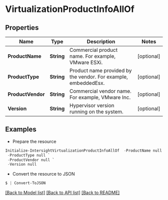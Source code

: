 # VirtualizationProductInfoAllOf
## Properties

Name | Type | Description | Notes
------------ | ------------- | ------------- | -------------
**ProductName** | **String** | Commercial product name. For example, VMware ESXi. | [optional] 
**ProductType** | **String** | Product name provided by the vendor. For example, embeddedEsx. | [optional] 
**ProductVendor** | **String** | Commercial vendor name. For example, VMware Inc. | [optional] 
**Version** | **String** | Hypervisor version running on the system. | [optional] 

## Examples

- Prepare the resource
```powershell
Initialize-IntersightVirtualizationProductInfoAllOf  -ProductName null `
 -ProductType null `
 -ProductVendor null `
 -Version null
```

- Convert the resource to JSON
```powershell
$ | Convert-ToJSON
```

[[Back to Model list]](../README.md#documentation-for-models) [[Back to API list]](../README.md#documentation-for-api-endpoints) [[Back to README]](../README.md)

